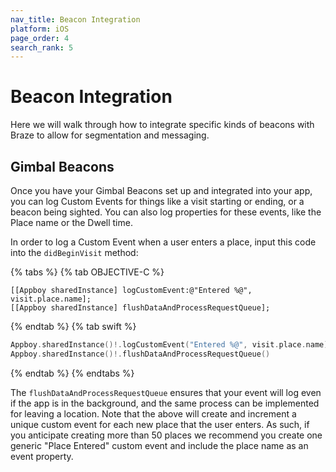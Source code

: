 ```yaml
---
nav_title: Beacon Integration
platform: iOS
page_order: 4
search_rank: 5
---
```

# Beacon Integration

Here we will walk through how to integrate specific kinds of beacons with Braze to allow for segmentation and messaging.

## Gimbal Beacons

Once you have your Gimbal Beacons set up and integrated into your app, you can log Custom Events for things like a visit starting or ending, or a beacon being sighted. You can also log properties for these events, like the Place name or the Dwell time.

In order to log a Custom Event when a user enters a place, input this code into the `didBeginVisit` method:

{% tabs %}
{% tab OBJECTIVE-C %}

```objc
[[Appboy sharedInstance] logCustomEvent:@"Entered %@", visit.place.name];
[[Appboy sharedInstance] flushDataAndProcessRequestQueue];
```

{% endtab %}
{% tab swift %}

```swift
Appboy.sharedInstance()!.logCustomEvent("Entered %@", visit.place.name)
Appboy.sharedInstance()!.flushDataAndProcessRequestQueue()
```

{% endtab %}
{% endtabs %}

The `flushDataAndProcessRequestQueue` ensures that your event will log even if the app is in the background, and the same process can be implemented for leaving a location. Note that the above will create and increment a unique custom event for each new place that the user enters. As such, if you anticipate creating more than 50 places we recommend you create one generic "Place Entered" custom event and include the place name as an event property.
